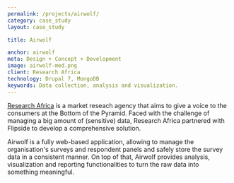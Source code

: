 ```yaml
---
permalink: /projects/airwolf/
category: case_study
layout: case_study

title: Airwolf

anchor: airwolf
meta: Design + Concept + Development
image: airwolf-med.png
client: Research Africa
technology: Drupal 7, MongoDB
keywords: Data collection, analysis and visualization.
---
```

[Research Africa](http://www.researchafrica.com) is a market reseach agency that aims to give a voice to the consumers at the Bottom of the Pyramid. Faced with the
challenge of managing a big amount of (sensitive) data, Research Africa partnered with Flipside to develop a comprehensive solution.

Airwolf is a fully web-based application, allowing to manage the organisation's surveys and respondent panels and safely store the survey data in a consistent manner. On top of that, Airwolf provides analysis, visualization and reporting functionalities to turn the raw data into something meaningful.